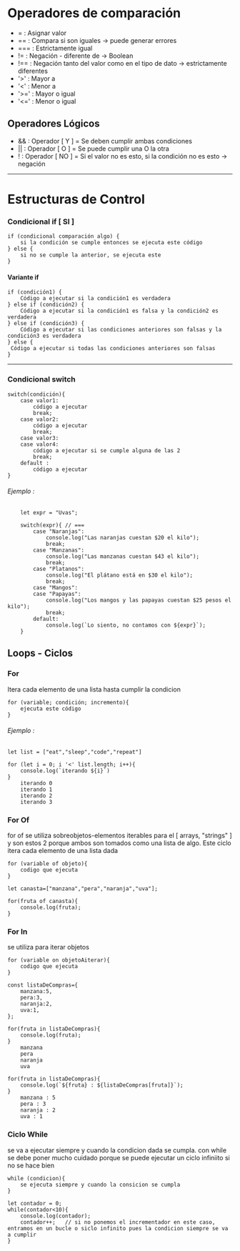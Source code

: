 # Operadores de comparación

 * = : Asignar valor
 * == : Compara si son iguales -> puede generar errores
 * === : Estrictamente igual
 * != : Negación - diferente de -> Boolean
 * !== : Negación tanto del valor como en el tipo de dato -> estrictamente diferentes
 * '>' : Mayor a 
 * '<' : Menor a
 * '>=' : Mayor o igual
 * '<=' : Menor o igual

## Operadores Lógicos

 * && : Operador [ Y ] = Se deben cumplir ambas condiciones
 * || : Operador [ O ] = Se puede cumplir una O la otra
 * ! : Operador [ NO ] = Si el valor no es esto, si la condición no es esto -> negación

____________________________________________________________________________________________

# Estructuras de Control

### Condicional if [ SI ]

    if (condicional comparación algo) {
        si la condición se cumple entonces se ejecuta este código
    } else {
        si no se cumple la anterior, se ejecuta este
    }

#### Variante if

    if (condición1) {
        Código a ejecutar si la condición1 es verdadera
    } else if (condición2) {
        Código a ejecutar si la condición1 es falsa y la condición2 es verdadera
    } else if (condición3) {
        Código a ejecutar si las condiciones anteriores son falsas y la condición3 es verdadera
    } else {
     Código a ejecutar si todas las condiciones anteriores son falsas
    }

____________________________________________________________________________________________

### Condicional switch

    switch(condición){
        case valor1: 
            código a ejecutar
            break;
        case valor2: 
            código a ejecutar
            break;
        case valor3:
        case valor4:
            código a ejecutar si se cumple alguna de las 2
            break;
        default :
            código a ejecutar
    }

###### Ejemplo : 

        let expr = "Uvas";
        
        switch(expr){ // ===
            case "Naranjas":
                console.log("Las naranjas cuestan $20 el kilo");
                break;
            case "Manzanas":
                console.log("Las manzanas cuestan $43 el kilo");
                break;
            case "Platanos":
                console.log("El plátano está en $30 el kilo");
                break;
            case "Mangos":
            case "Papayas":
                console.log("Los mangos y las papayas cuestan $25 pesos el kilo");
                break;
            default:
                console.log(`Lo siento, no contamos con ${expr}`);
        }

## Loops - Ciclos

### For

Itera cada elemento de una lista hasta cumplir la condicion

    for (variable; condición; incremento){
        ejecuta este código
    }

###### Ejemplo : 

    let list = ["eat","sleep","code","repeat"]

    for (let i = 0; i '<' list.length; i++){
        console.log(`iterando ${i}`)
    }
        iterando 0
        iterando 1
        iterando 2
        iterando 3

### For Of

for of se utiliza sobreobjetos-elementos iterables para el [ arrays, "strings" ] y son estos 2 porque ambos son tomados como una lista de algo. Este ciclo itera cada elemento de una lista dada

    for (variable of objeto){
        codigo que ejecuta
    }

    let canasta=["manzana","pera","naranja","uva"];
    
    for(fruta of canasta){
        console.log(fruta);
    }

### For In

se utiliza para iterar objetos

    for (variable on objetoAiterar){
        codigo que ejecuta
    }

    const listaDeCompras={
        manzana:5,
        pera:3,
        naranja:2,
        uva:1,
    };
    
    for(fruta in listaDeCompras){
        console.log(fruta);
    }
        manzana
        pera
        naranja
        uva

    for(fruta in listaDeCompras){
        console.log(`${fruta} : ${listaDeCompras[fruta]}`);
    }
        manzana : 5
        pera : 3
        naranja : 2
        uva : 1

### Ciclo While

se va a ejecutar siempre y cuando la condicion dada se cumpla. con while se debe poner mucho cuidado porque se puede ejecutar un ciclo infiniito si no se hace bien

    while (condicion){
        se ejecuta siempre y cuando la consicion se cumpla
    }

    let contador = 0;
    while(contador<10){
        console.log(contador);
        contador++;   // si no ponemos el incrementador en este caso, entramos en un bucle o siclo infinito pues la condicion siempre se va a cumplir
    }